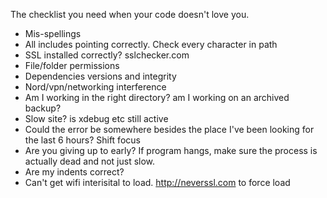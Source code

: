 The checklist you need when your code doesn't love you.

- Mis-spellings
- All includes pointing correctly. Check every character in path
- SSL installed correctly? sslchecker.com
- File/folder permissions
- Dependencies versions and integrity
- Nord/vpn/networking interference
- Am I working in the right directory? am I working on an archived backup?
- Slow site? is xdebug etc still active
- Could the error be somewhere besides the place I've been looking for the last 6 hours? Shift focus
- Are you giving up to early? If program hangs, make sure the process is actually dead and not just slow.
- Are my indents correct? 
- Can't get wifi interisital to load. http://neverssl.com to force load
